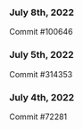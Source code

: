 ### July 8th, 2022

Commit #100646

### July 5th, 2022

Commit #314353


### July 4th, 2022

Commit #72281

